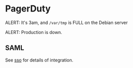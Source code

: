# PagerDuty

ALERT: It's 3am, and `/var/tmp` is FULL on the Debian server

ALERT: Production is down.

## SAML

See [sso](/rtfm/security/sso.html) for details of integration.

